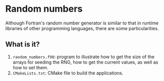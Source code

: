 # Random numbers

Although Fortran's random number generator is similar to that in runtime libraries
of other programming languages, there are some particularities.


## What is it?

1. `random_numbers.f90`: program to illustrate how to get the size of the arrays
   for seeding the RNG, how to get the current values, as well as how to set them.
1. `CMakeLists.txt`: CMake file to build the applications.
